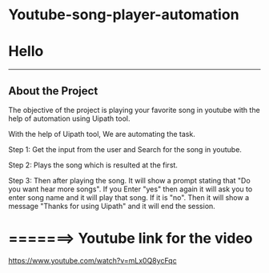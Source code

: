 # Youtube-song-player-automation

# Hello

-----------------
About the Project
-----------------

The objective of the project is playing your favorite song in youtube with the help of automation using Uipath tool.

With the help of Uipath tool, We are automating the task.

Step 1: Get the input from the user and Search for the song in youtube.

Step 2: Plays the song which is resulted at the first.

Step 3: Then after playing the song. It will show a prompt stating that "Do you want hear more songs". If you Enter "yes" then again it will ask you to enter song name and it will play that song. If it is "no". Then it will show a message "Thanks for using Uipath" and it will end the session. 


=======>
Youtube link for the video
==========================
https://www.youtube.com/watch?v=mLx0Q8ycFqc
